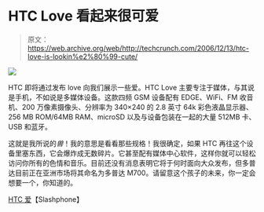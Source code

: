 # HTC Love 看起来很可爱

> 原文：<https://web.archive.org/web/http://techcrunch.com/2006/12/13/htc-love-is-lookin%e2%80%99-cute/>

![](img/7e02483c78d56e11f2d267d4af7aaf06.png)

HTC 即将通过发布 love 向我们展示一些爱。HTC Love 主要专注于媒体，与其说是手机，不如说是多媒体设备。这款四频 GSM 设备配有 EDGE、WiFi、FM 收音机、200 万像素摄像头、分辨率为 340×240 的 2.8 英寸 64k 彩色液晶显示器、256 MB ROM/64MB RAM、microSD 以及与设备包装在一起的大量 512MB 卡、USB 和蓝牙。

这就是我所说的*兽*！我的意思是看看那些规格！我很确定，如果 HTC 再往这个设备里塞东西，它会爆炸成无数碎片。它甚至配有媒体中心软件，这样你就可以轻松访问你所有的色情和音乐。目前还没有消息表明它将于何时面向大众发布，但多普达目前正在亚洲市场将其命名为多普达 M700。请留意这个孩子的未来，你一定会想要一个，你知道的。

[HTC 爱](https://web.archive.org/web/20140418075929/http://www.slashphone.com/71/6041.html)【Slashphone】